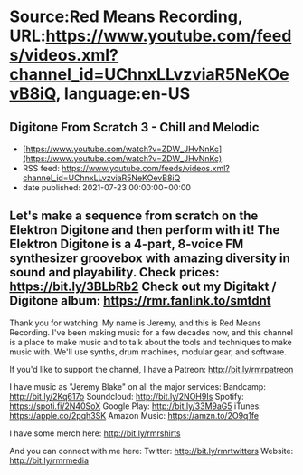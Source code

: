 # Source:Red Means Recording, URL:https://www.youtube.com/feeds/videos.xml?channel_id=UChnxLLvzviaR5NeKOevB8iQ, language:en-US

## Digitone From Scratch 3 - Chill and Melodic
 - [https://www.youtube.com/watch?v=ZDW_JHvNnKc](https://www.youtube.com/watch?v=ZDW_JHvNnKc)
 - RSS feed: https://www.youtube.com/feeds/videos.xml?channel_id=UChnxLLvzviaR5NeKOevB8iQ
 - date published: 2021-07-23 00:00:00+00:00

Let's make a sequence from scratch on the Elektron Digitone and then perform with it!
The Elektron Digitone is a 4-part, 8-voice FM synthesizer groovebox with amazing diversity in sound and playability. 
Check prices: https://bit.ly/3BLbRb2
Check out my Digitakt / Digitone album: https://rmr.fanlink.to/smtdnt
------------------------------------
Thank you for watching. My name is Jeremy, and this is Red Means Recording. I've been making music for a few decades now, and this channel is a place to make music and to talk about the tools and techniques to make music with. We'll use synths, drum machines, modular gear, and software. 

If you'd like to support the channel, I have a Patreon:  http://bit.ly/rmrpatreon

I have music as "Jeremy Blake" on all the major services: 
Bandcamp: http://bit.ly/2Kq617o
Soundcloud: http://bit.ly/2NOH9Is
Spotify: https://spoti.fi/2N40SoX
Google Play: http://bit.ly/33M9aG5
iTunes: https://apple.co/2pqh3SK
Amazon Music: https://amzn.to/2O9q1fe

I have some merch here: http://bit.ly/rmrshirts

And you can connect with me here: 
Twitter: http://bit.ly/rmrtwitters
Website: http://bit.ly/rmrmedia

